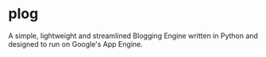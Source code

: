 plog
====

A simple, lightweight and streamlined Blogging Engine written in Python and designed to run on Google's App Engine.